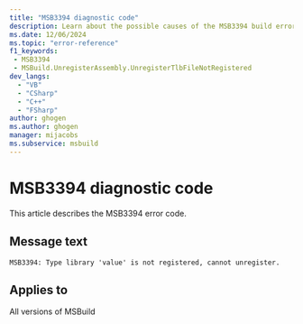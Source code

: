 ```yaml
---
title: "MSB3394 diagnostic code"
description: Learn about the possible causes of the MSB3394 build error, and get troubleshooting tips.
ms.date: 12/06/2024
ms.topic: "error-reference"
f1_keywords:
 - MSB3394
 - MSBuild.UnregisterAssembly.UnregisterTlbFileNotRegistered
dev_langs:
  - "VB"
  - "CSharp"
  - "C++"
  - "FSharp"
author: ghogen
ms.author: ghogen
manager: mijacobs
ms.subservice: msbuild
---
```


# MSB3394 diagnostic code

<!-- :::ErrorDefinitionDescription::: -->
<!-- :::editable-content name="introDescription"::: -->
This article describes the MSB3394 error code.
<!-- :::editable-content-end::: -->

## Message text

`MSB3394: Type library 'value' is not registered, cannot unregister.`

<!-- :::editable-content name="postOutputDescription"::: -->
<!--
{StrBegin="MSB3394: "}
-->
<!-- :::editable-content-end::: -->
<!-- :::ErrorDefinitionDescription-end::: -->

## Applies to

All versions of MSBuild

